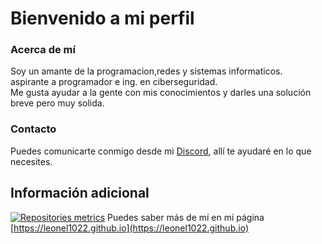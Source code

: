 # Bienvenido a mi perfil

### Acerca de mí
Soy un amante de la programacion,redes y sistemas informaticos. <br>
aspirante a programador e ing. en ciberseguridad.<br>
Me gusta ayudar a la gente con mis conocimientos y darles una solución breve pero muy solida.

### Contacto
Puedes comunicarte conmigo desde mi [Discord](https://discord.com/users/942945514628988958), allí te ayudaré en lo que necesites.

## Información adicional
[![Repositories metrics](./metrics/repositories.svg)](#)
Puedes saber más de mí en mi página [https://leonel1022.github.io](https://leonel1022.github.io)

<!-- ![GitHub Stats](https://github-readme-stats.vercel.app/api?username=Leonel1022&show_icons=true&theme=radical) -->
